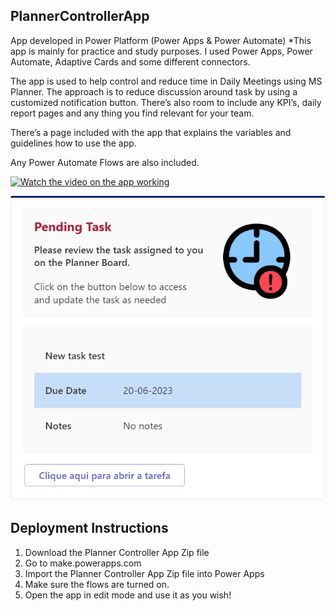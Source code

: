 ## PlannerControllerApp
App developed in Power Platform (Power Apps &amp; Power Automate)
*This app is mainly for practice and study purposes. I used Power Apps, Power Automate, Adaptive Cards and some different connectors.

The app is used to help control and reduce time in Daily Meetings using MS Planner. The approach is to reduce discussion around task by using a customized notification button. There’s also room to include any KPI’s, daily report pages and any thing you find relevant for your team.

There’s a page included with the app that explains the variables and guidelines how to use the app.

Any Power Automate Flows are also included.

[![Watch the video on the app working](https://www.youtube.com/watch?v=wquS3qaPdnM)](https://youtu.be/wquS3qaPdnM)

![Adaptive Card Template](adaptivecard.png)

## Deployment Instructions
1.  Download the Planner Controller App Zip file
2.  Go to make.powerapps.com
3.  Import the Planner Controller App Zip file into Power Apps
4.  Make sure the flows are turned on. 
5.  Open the app in edit mode and use it as you wish!  
